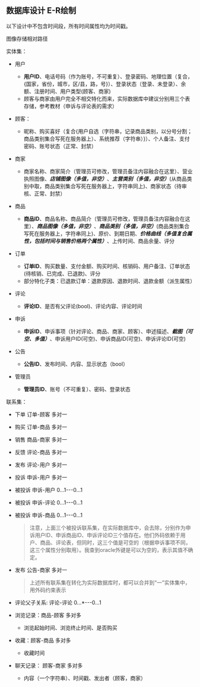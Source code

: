 ## 数据库设计 E-R绘制

以下设计中不包含时间段，所有时间属性均为时间戳。

图像存储相对路径

实体集：

- 用户
  - **用户ID**、电话号码（作为账号，不可重复）、登录密码、地理位置（复合，{国家，省份，城市，区/县，路，号}）、登录状态（登录、未登录）、余额、注册时间、用户类型(顾客、商家)
  - 顾客与商家由用户完全不相交特化而来，实际数据库中建议分别用三个表存储，参考教材（申诉与评论表的需求）

- 顾客：
  - 昵称、购买喜好（复合{用户自选（字符串，记录商品类别，以分号分割；商品类别集合写死在服务器上）、系统推荐（字符串）}）、个人备注、支付密码、账号状态（正常、封禁）
- 商家
  - 商家名称、商家简介（管理员可修改，管理员备注内容融合在这里）、营业执照图像、***店铺图像（多值，非空）***、***主营类别（多值，非空）***(从商品类别中取，商品类别集合写死在服务器上，字符串同上)、商家状态（待审核、正常、封禁）
- 商品
  - **商品ID**、商品名称、商品简介（管理员可修改，管理员备注内容融合在这里）、***商品图像（多值，非空）***、***商品类别（多值，非空）***(商品类别集合写死在服务器上，字符串同上)、原价、到期日期、***价格曲线（多值复合属性，包括时间与销售价格两个属性）***、上传时间、商品余量、评分
- 订单
  - **订单ID**、购买数量、支付金额、购买时间、核销码、用户备注、订单状态(待核销、已完成、已退款)、评分
  - 部分特化子类：已退款订单：退款原因、退款时间、退款金额（派生属性）
- 评论
  - **评论ID**、是否有父评论(bool)、评论内容、评论时间
- 申诉
  - **申诉ID**、申诉事项（针对评论、商品、商家、顾客）、申述描述、***截图（可空、多值）***、申诉用户ID(可空)、申诉商品ID(可空)、申诉评论ID(可空)
- 公告
  - **公告ID**、发布时间、内容、显示状态（bool）

- 管理员
  - **管理员ID**、账号（不可重复）、密码、登录状态


联系集：

- 下单 订单-顾客  多对一
- 购买 订单-商品  多对一
- 销售 商品-商家  多对一
- 反馈 评论-商品 多对一
- 发布 评论-用户 多对一
- 投诉 申诉-用户 多对一
- 被投诉 申诉-用户 0...1---0...1


- 被投诉 申诉-评论 0...1---0...1

- 被投诉 申诉-商品 0...1---0...1

  > 注意，上面三个被投诉联系集，在实际数据库中，会去除，分别作为申诉用户ID、申诉商品ID、申诉评论ID三个值存在。他们外码依赖于用户、商品、评论表，但同时，这三个值是可空的（根据申诉事项不同，这三个属性分别取用）。我查到oracle外键是可以为空的，表示其值不确定。

- 发布 公告-商家 多对一

  > 上述所有联系集在转化为实际数据库时，都可以合并到“一”实体集中，用外码约束表示

- 评论父子关系: 评论-评论 0...*---0...1

- 浏览记录：商品-顾客 多对多

  - 浏览起始时间、浏览终止时间、是否购买

- 收藏：顾客-商品 多对多 

  - 收藏时间

- 聊天记录： 顾客-商家 多对多
  - 内容（一个字符串）、时间戳、发出者（顾客，商家）

